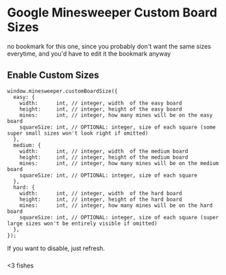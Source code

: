# Google Minesweeper Custom Board Sizes

no bookmark for this one,
since you probably don't want the same sizes everytime,
and you'd have to edit it the bookmark anyway

## Enable Custom Sizes
```
window.minesweeper.customBoardSize({
  easy: {
    width:      int, // integer, width  of the easy board
    height:     int, // integer, height of the easy board
    mines:      int, // integer, how many mines will be on the easy board
    squareSize: int, // OPTIONAL: integer, size of each square (some super small sizes won't look right if omitted)
  },
  medium: {
    width:      int, // integer, width  of the medium board
    height:     int, // integer, height of the medium board
    mines:      int, // integer, how many mines will be on the medium board
    squareSize: int, // OPTIONAL: integer, size of each square
  },
  hard: {
    width:      int, // integer, width  of the hard board
    height:     int, // integer, height of the hard board
    mines:      int, // integer, how many mines will be on the hard board
    squareSize: int, // OPTIONAL: integer, size of each square (super large sizes won't be entirely visible if omitted)
  },
});
```
If you want to disable, just refresh.


###
  <3 fishes